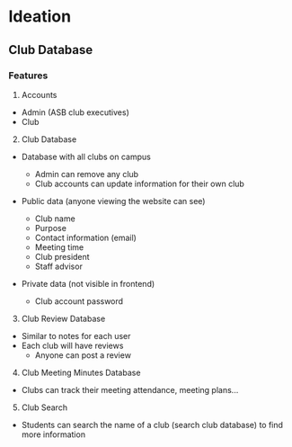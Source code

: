 # Ideation
## Club Database
### Features
1. Accounts
  - Admin (ASB club executives)
  - Club

2. Club Database
  - Database with all clubs on campus
    - Admin can remove any club
    - Club accounts can update information for their own club
    
  - Public data (anyone viewing the website can see)
     - Club name
     - Purpose
     - Contact information (email)
     - Meeting time
     - Club president
     - Staff advisor

  - Private data (not visible in frontend)
     - Club account password
    
3. Club Review Database
  - Similar to notes for each user   
  - Each club will have reviews
    - Anyone can post a review  

4. Club Meeting Minutes Database 
  - Clubs can track their meeting attendance, meeting plans...

5. Club Search
  - Students can search the name of a club (search club database) to find more information     
